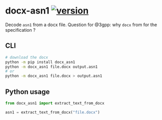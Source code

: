# docx-asn1 [![version](https://img.shields.io/pypi/v/docx-asn1)](https://pypi.org/project/docx-asn1/)

Decode `asn1` from a docx file. Question for @3gpp: why `docx` from for the specification ?

## CLI

```sh
# download the docx
python -m pip install docx_asn1
python -m docx_asn1 file.docx output.asn1
# or
python -m docx_asn1 file.docx > output.asn1
```

## Python usage

```python
from docx_asn1 import extract_text_from_docx

asn1 = extract_text_from_docx("file.docx")
```
